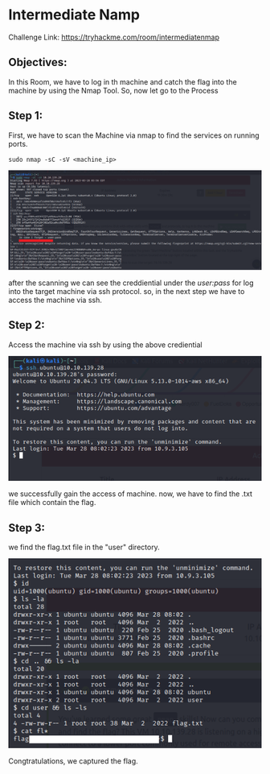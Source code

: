# **Intermediate Namp**

Challenge Link: https://tryhackme.com/room/intermediatenmap

## **Objectives:**

In this Room, we have to log in th machine and catch the flag into the machine by using the Nmap Tool.
So, now let go to the Process

## **Step 1:**

 First, we have to scan the Machine via nmap to find the services on running ports. 
<br>

```
sudo nmap -sC -sV <machine_ip>
```

![Scanning the Target](https://github.com/DawoodRomeo/TryHackMeCTF/blob/main/src/Intermediate%20Nmap/nmap_scan.png)

after the scanning we can see the creddiential under the *user:pass* for log into the target machine via ssh protocol.
so, in the next step we have to access the machine via ssh.

## **Step 2:**

Access the machine via ssh by using the above crediential
<br>

![ssh Login](https://github.com/DawoodRomeo/TryHackMeCTF/blob/main/src/Intermediate%20Nmap/ssh_login.png)

we successfully gain the access of machine. now, we have to find the .txt file which contain the flag.

## **Step 3:**

we find the flag.txt file in the "user" directory.
<br>

![flag](https://github.com/DawoodRomeo/TryHackMeCTF/blob/main/src/Intermediate%20Nmap/flag.png)

Congtratulations, we captured the flag. 

